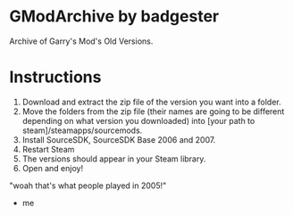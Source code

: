 # GModArchive by badgester
Archive of Garry's Mod's Old Versions.



# Instructions

1. Download and extract the zip file of the version you want into a folder.
2. Move the folders from the zip file (their names are going to be different depending on what version you downloaded) into [your path to steam]/steamapps/sourcemods.
3. Install SourceSDK, SourceSDK Base 2006 and 2007.
4. Restart Steam
5. The versions should appear in your Steam library.
6. Open and enjoy!



"woah that's what people played in 2005!"
- me
